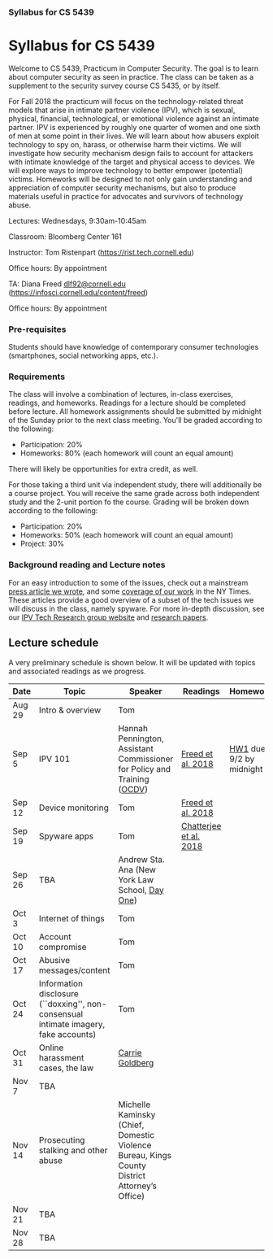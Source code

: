 ### Syllabus for CS 5439

# Syllabus for CS 5439

Welcome to CS 5439, Practicum in Computer Security. The goal is to learn
about computer security as seen in practice. The class can be taken as a supplement to
the security survey course CS 5435, or by itself. 

For Fall 2018 the practicum will focus on the technology-related threat models
that arise in intimate partner violence (IPV), which is sexual, physical,
financial, technological, or emotional violence against an intimate partner. IPV
is experienced by roughly one quarter of women and one sixth of men at some
point in their lives.  We will learn about how abusers exploit technology to spy
on, harass, or otherwise harm their victims.  We will investigate how security
mechanism design fails to account for attackers with intimate knowledge of the
target and physical access to devices. We will explore ways to improve
technology to better empower (potential) victims.  Homeworks will be designed to
not only gain understanding and appreciation of computer security mechanisms,
but also to produce materials useful in practice for advocates and survivors of
technology abuse.  


Lectures: Wednesdays, 9:30am-10:45am

Classroom: Bloomberg Center 161

Instructor: Tom Ristenpart (https://rist.tech.cornell.edu)

Office hours: By appointment

TA: Diana Freed dlf92@cornell.edu (https://infosci.cornell.edu/content/freed)

Office hours: By appointment


### Pre-requisites

Students should have knowledge of contemporary consumer technologies
(smartphones, social networking apps, etc.).

### Requirements

The class will involve a combination of lectures, in-class exercises, readings,
and homeworks. Readings for a lecture should be completed before lecture. All homework assignments should be submitted by midnight of the Sunday prior to the next class meeting. You'll be graded according to the following:

* Participation: 20%
* Homeworks:  80% (each homework will count an equal amount)

There will likely be opportunities for extra credit, as well.  

For those taking a third unit via independent study, there will additionally be
a course project. You will receive the same grade across both independent study
and the 2-unit portion fo the course. Grading will be broken down according to
the following:

* Participation: 20%
* Homeworks: 50% (each homework will count an equal amount)
* Project: 30%





### Background reading and Lecture notes

For an easy introduction to some of the issues, check out a mainstream [press article we wrote](https://www.vox.com/the-big-idea/2018/5/21/17374434/intimate-partner-violence-spyware-domestic-abusers-apple-google),
  and some
  [coverage of our work](https://www.nytimes.com/2018/05/19/technology/phone-apps-stalking.html)
   in the NY Times. These articles provide a good overview of a subset of the
  tech issues we will discuss in the class, namely spyware. For more in-depth discussion, see our 
  [IPV Tech Research group website](https://ipvtechresearch.org/) and [research papers](https://www.ipvtechresearch.org/post/publications/). 




## Lecture schedule

A very preliminary schedule is shown below. It will be updated with topics and associated
readings as we progress.

| Date |  Topic  |  Speaker | Readings | Homework | Slides |
|------|---------|----------|----------|----------|--------|
| Aug 29 | Intro & overview | Tom | | | [Slides](slides/intro.pdf) |
| Sep 5 | IPV 101  | Hannah Pennington, Assistant Commissioner for Policy and Training ([OCDV](https://www1.nyc.gov/site/ocdv/about/about-ocdv.page)) | [Freed et al. 2018](https://www.ipvtechresearch.org/pubs/a046-freed.pdf)  | [HW1](https://github.com/freed18/IPVpedia/wiki/Homework-1) due 9/2 by midnight|
| Sep 12 | Device monitoring   | Tom  | [Freed et al. 2018](https://www.ipvtechresearch.org/pubs/stalkers-paradise-intimate.pdf) | |
| Sep 19 | Spyware apps   |  Tom | [Chatterjee et al. 2018](https://www.ipvtechresearch.org/pubs/spyware.pdf) | |
| Sep 26 | TBA   | Andrew Sta. Ana (New York Law School, [Day One](https://www.dayoneny.org))| |
| Oct 3 | Internet of things | Tom  |  |
| Oct 10 | Account compromise | Tom   | |
| Oct 17 | Abusive messages/content  | Tom  |
| Oct 24 | Information disclosure  (``doxxing'', non-consensual intimate imagery, fake accounts) | Tom  | | |
| Oct 31 |  Online harassment cases, the law | [Carrie Goldberg](http://www.cagoldberglaw.com/)  | | |
| Nov 7 | TBA |   | | |
| Nov 14 |Prosecuting stalking and other abuse  | Michelle Kaminsky (Chief, Domestic Violence Bureau, Kings County District Attorney’s Office)  | | |
| Nov 21 | TBA  |  | | |
| Nov 28 |  TBA  |  | | |

